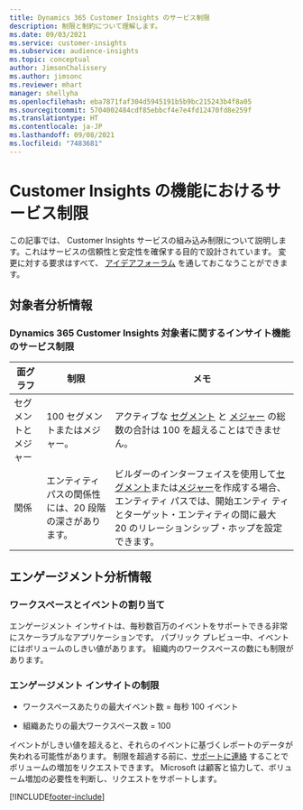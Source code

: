 ```yaml
---
title: Dynamics 365 Customer Insights のサービス制限
description: 制限と制約について理解します。
ms.date: 09/03/2021
ms.service: customer-insights
ms.subservice: audience-insights
ms.topic: conceptual
author: JimsonChalissery
ms.author: jimsonc
ms.reviewer: mhart
manager: shellyha
ms.openlocfilehash: eba7871faf304d5945191b5b9bc215243b4f8a05
ms.sourcegitcommit: 5704002484cdf85ebbcf4e7e4fd12470fd8e259f
ms.translationtype: HT
ms.contentlocale: ja-JP
ms.lasthandoff: 09/08/2021
ms.locfileid: "7483681"
---
```

# <a name="service-limits-in-customer-insights-capabilities"></a>Customer Insights の機能におけるサービス制限

この記事では、 Customer Insights サービスの組み込み制限について説明します。これはサービスの信頼性と安定性を確保する目的で設計されています。 変更に対する要求はすべて、 [アイデアフォーラム](https://go.microsoft.com/fwlink/?linkid=2074172) を通しておこなうことができます。 

## <a name="audience-insights"></a>対象者分析情報

### <a name="service-limits-in-dynamics-365-customer-insights-audience-insights-capability"></a>Dynamics 365 Customer Insights 対象者に関するインサイト機能のサービス制限

| 面グラフ  | 制限  | メモ  |
|-------------|---------------------------------------------------------------------|---------------------------------------------------------------------|
| セグメントとメジャー | 100 セグメントまたはメジャー。 | アクティブな [セグメント](audience-insights/segments.md) と [メジャー](audience-insights/measures.md) の総数の合計は 100 を超えることはできません。  |
| 関係 | エンティティ パスの関係性には、20 段階の深さがあります。 | ビルダーのインターフェイスを使用して[セグメント](audience-insights/segments.md)または[メジャー](audience-insights/measures.md)を作成する場合、エンティティ パスでは、開始エンティ ティとターゲット・エンティティの間に最大 20 のリレーションシップ・ホップを設定できます。  |


## <a name="engagement-insights"></a>エンゲージメント分析情報

### <a name="workspace-and-event-quotas"></a>ワークスペースとイベントの割り当て

エンゲージメント インサイトは、毎秒数百万のイベントをサポートできる非常にスケーラブルなアプリケーションです。 パブリック プレビュー中、イベントにはボリュームのしきい値があります。 組織内のワークスペースの数にも制限があります。

### <a name="engagement-insights-limits"></a>エンゲージメント インサイトの制限

- ワークスペースあたりの最大イベント数 = 毎秒 100 イベント

- 組織あたりの最大ワークスペース数 = 100

イベントがしきい値を超えると、それらのイベントに基づくレポートのデータが失われる可能性があります。 制限を超過する前に、[サポートに連絡](https://go.microsoft.com/fwlink/?linkid=2145734) することでボリュームの増加をリクエストできます。 Microsoft は顧客と協力して、ボリューム増加の必要性を判断し、リクエストをサポートします。


[!INCLUDE[footer-include](includes/footer-banner.md)]